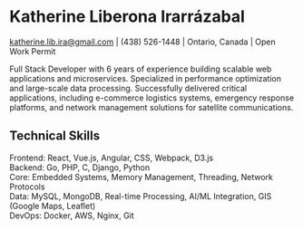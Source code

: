 # Katherine Liberona Irarrázabal

[katherine.lib.ira@gmail.com](mailto:katherine.lib.ira@gmail.com) | (438) 526-1448 | Ontario, Canada | Open Work Permit

Full Stack Developer with 6 years of experience building scalable web applications and microservices. Specialized in performance optimization and large-scale data processing. Successfully delivered critical applications, including e-commerce logistics systems, emergency response platforms, and network management solutions for satellite communications.

## Technical Skills

Frontend: React, Vue.js, Angular, CSS, Webpack, D3.js  
Backend: Go, PHP, C, Django, Python  
Core: Embedded Systems, Memory Management, Threading, Network Protocols  
Data: MySQL, MongoDB, Real-time Processing, AI/ML Integration, GIS (Google Maps, Leaflet)  
DevOps: Docker, AWS, Nginx, Git
